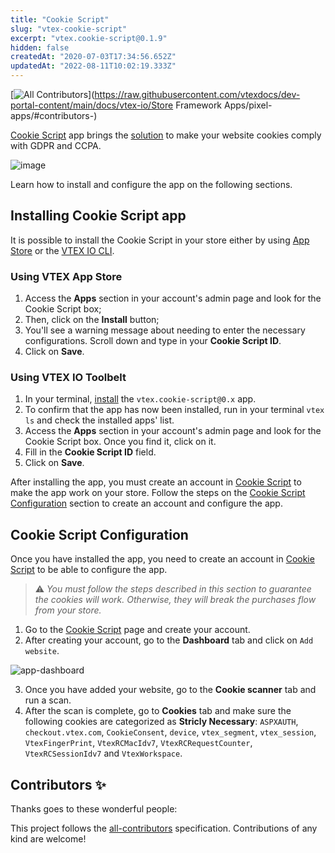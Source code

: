 ```yaml
---
title: "Cookie Script"
slug: "vtex-cookie-script"
excerpt: "vtex.cookie-script@0.1.9"
hidden: false
createdAt: "2020-07-03T17:34:56.652Z"
updatedAt: "2022-08-11T10:02:19.333Z"
---
```

<!-- DOCS-IGNORE:start -->
<!-- ALL-CONTRIBUTORS-BADGE:START - Do not remove or modify this section -->
[![All Contributors](https://img.shields.io/badge/all_contributors-0-orange.svg?style=flat-square)](https://raw.githubusercontent.com/vtexdocs/dev-portal-content/main/docs/vtex-io/Store Framework Apps/pixel-apps/#contributors-)
<!-- ALL-CONTRIBUTORS-BADGE:END -->
<!-- DOCS-IGNORE:end -->

[Cookie Script](https://cookie-script.com/) app brings the [solution](https://apps.vtex.com/vtex-cookie-script/p) to make your website cookies comply with GDPR and CCPA.

![image](https://cdn.jsdelivr.net/gh/vtexdocs/dev-portal-content@main/images/vtex-cookie-script-0.png)

Learn how to install and configure the app on the following sections.


## Installing Cookie Script app

It is possible to install the Cookie Script in your store either by using [App Store](https://apps.vtex.com/vtex-cookie-script/p) or the [VTEX IO CLI](https://developers.vtex.com/vtex-developer-docs/docs/vtex-io-documentation-vtex-io-cli-installation-and-command-reference).


  ### Using VTEX App Store
 
  
1. Access the **Apps** section in your account's admin page and look for the Cookie Script box;
2. Then, click on the **Install** button;
3. You'll see a warning message about needing to enter the necessary configurations. Scroll down and type in your **Cookie Script ID**.
4. Click on **Save**.

### Using VTEX IO Toolbelt
 

1. In your terminal, [install](https://vtex.io/docs/recipes/development/installing-an-app/) the `vtex.cookie-script@0.x` app. 
3. To confirm that the app has now been installed, run in your terminal `vtex ls` and check the installed apps' list. 
4. Access the **Apps** section in your account's admin page and look for the Cookie Script box. Once you find it, click on it.
5. Fill in the **Cookie Script ID** field.
6. Click on **Save**.



After installing the app, you must create an account in [Cookie Script](https://cookie-script.com/create-an-account.html) to make the app work on your store. Follow the steps on the [Cookie Script Configuration](#cookie-script-configuration) section to create an account and configure the app.

## Cookie Script Configuration
Once you have installed the app, you need to create an account in [Cookie Script](https://cookie-script.com/create-an-account.html) to be able to configure the app.

>⚠️ *You must follow the steps described in this section to guarantee the cookies will work. Otherwise, they will break the purchases flow from your store.*

1. Go to the [Cookie Script](https://cookie-script.com/create-an-account.html) page and create your account.
2. After creating your account, go to the **Dashboard** tab and click on `Add website`.

![app-dashboard](https://cdn.jsdelivr.net/gh/vtexdocs/dev-portal-content@main/images/vtex-cookie-script-1.gif)

3. Once you have added your website, go to the **Cookie scanner** tab and run a scan. 
2. After the scan is complete, go to **Cookies** tab and make sure the following cookies are categorized as **Stricly Necessary**: `ASPXAUTH`, `checkout.vtex.com`, `CookieConsent`, `device`, `vtex_segment`, `vtex_session`, `VtexFingerPrint`, `VtexRCMacIdv7`, `VtexRCRequestCounter`, `VtexRCSessionIdv7` and `VtexWorkspace`.


<!-- DOCS-IGNORE:start -->
## Contributors ✨

Thanks goes to these wonderful people:

<!-- ALL-CONTRIBUTORS-LIST:START - Do not remove or modify this section -->
<!-- prettier-ignore-start -->
<!-- markdownlint-disable -->
<!-- markdownlint-enable -->
<!-- prettier-ignore-end -->
<!-- ALL-CONTRIBUTORS-LIST:END -->

This project follows the [all-contributors](https://github.com/all-contributors/all-contributors) specification. Contributions of any kind are welcome!
<!-- DOCS-IGNORE:end -->